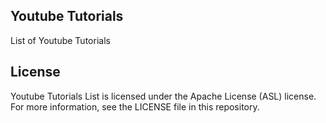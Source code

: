 ## Youtube Tutorials
List of Youtube Tutorials

## License
Youtube Tutorials List is licensed under the Apache License (ASL) license. For more information, see the LICENSE file in this repository.
